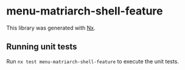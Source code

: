 # menu-matriarch-shell-feature

This library was generated with [Nx](https://nx.dev).

## Running unit tests

Run `nx test menu-matriarch-shell-feature` to execute the unit tests.
